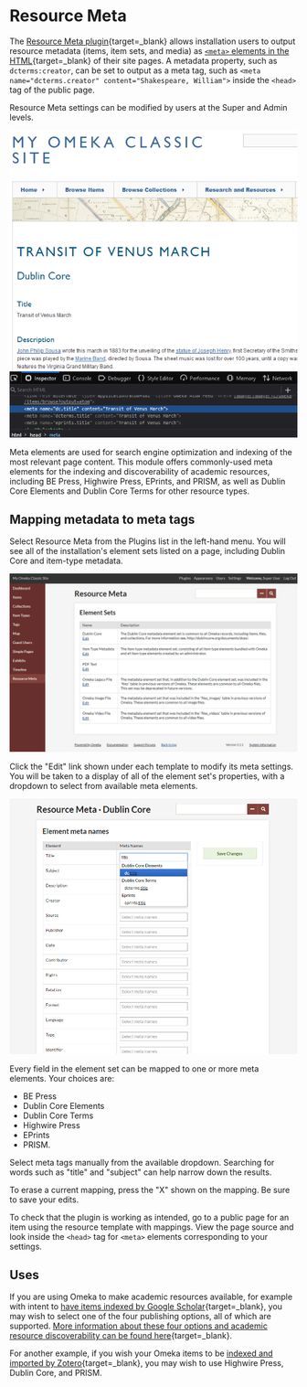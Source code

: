 # Resource Meta

The [Resource Meta plugin](https://omeka.org/classic/plugins/ResourceMeta/){target=_blank} allows installation users to output resource metadata (items, item sets, and media) as [`<meta>` elements in the HTML](https://www.w3schools.com/tags/tag_meta.asp){target=_blank} of their site pages. A metadata property, such as `dcterms:creator`, can be set to output as a meta tag, such as `<meta name="dcterms.creator" content="Shakespeare, William">` inside the `<head>` tag of the public page. 

Resource Meta settings can be modified by users at the Super and Admin levels. 

![A public item page showing metadata values on the page, and in the HTML.](../doc_files/plugin_images/resourceMeta_public.png)

Meta elements are used for search engine optimization and indexing of the most relevant page content. This module offers commonly-used meta elements for the indexing and discoverability of academic resources, including BE Press, Highwire Press, EPrints, and PRISM, as well as Dublin Core Elements and Dublin Core Terms for other resource types.

## Mapping metadata to meta tags

Select Resource Meta from the Plugins list in the left-hand menu. You will see all of the installation's element sets listed on a page, including Dublin Core and item-type metadata. 

![The configuration page showing an installation's element sets and their current meta settings.](../doc_files/plugin_images/resourceMeta.png)

Click the "Edit" link shown under each template to modify its meta settings. You will be taken to a display of all of the element set's properties, with a dropdown to select from available meta elements. 

![An element set's meta settings being edited, showing a dropdown displaying meta tags matching a "title" text search.](../doc_files/plugin_images/resourceMeta_elementSet.png)

Every field in the element set can be mapped to one or more meta elements. Your choices are:

- BE Press
- Dublin Core Elements
- Dublin Core Terms
- Highwire Press
- EPrints
- PRISM.

Select meta tags manually from the available dropdown. Searching for words such as "title" and "subject" can help narrow down the results. 

To erase a current mapping, press the "X" shown on the mapping. Be sure to save your edits. 

To check that the plugin is working as intended, go to a public page for an item using the resource template with mappings. View the page source and look inside the `<head>` tag for `<meta>` elements corresponding to your settings. 

## Uses

If you are using Omeka to make academic resources available, for example with intent to [have items indexed by Google Scholar](https://scholar.google.com/intl/en/scholar/inclusion.html#indexing){target=_blank}, you may wish to select one of the four publishing options, all of which are supported. [More information about these four options and academic resource discoverability can be found here](http://div.div1.com.au/div-thoughts/div-commentaries/66-div-commentary-metadata){target=_blank}.

For another example, if you wish your Omeka items to be [indexed and imported by Zotero](https://zotero-manual.github.io/adding-items/#generic-translators){target=_blank}, you may wish to use Highwire Press, Dublin Core, and PRISM. 